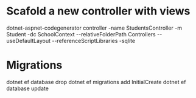 
# Scafold a new controller with views
dotnet-aspnet-codegenerator controller -name StudentsController -m Student -dc SchoolContext --relativeFolderPath Controllers --useDefaultLayout --referenceScriptLibraries -sqlite



# Migrations
dotnet ef database drop
dotnet ef migrations add InitialCreate
dotnet ef database update